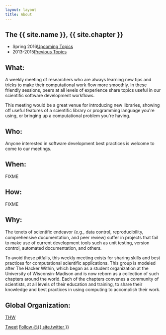 ```yaml
---
layout: layout
title: About
---
```


<section class="content">

# The {{ site.name }}, {{ site.chapter }}

<ul class="listing">
<li>
<span>Spring 2016</span><a href="{{ site.url }}/upcoming.html">Upcoming Topics</a>
</li>
<li>
<span>2013-2015</span><a href="{{ site.url }}/previous.html">Previous Topics</a>
</li>
</ul>


## What:

A weekly meeting of researchers who are always learning new tips and tricks to
make their computational work flow more smoothly.  In these friendly sessions,
peers at all levels of experience share topics useful in our scientific
software development workflows.

This meeting would be a great venue for introducing new libraries, showing off
useful features of a scientific library or programming language you're using,
or bringing up a computational problem you're having.

## Who:

Anyone interested in software development best practices is welcome to come to our meetings.


## When:

FIXME

## How:

FIXME

## Why:


The tenets of scientiﬁc endeavor (e.g., data control, reproducibility,
comprehensive documentation, and peer review) suffer in projects that fail
to make use of current development tools such as unit testing, version
control, automated documentation, and others.


To avoid these pitfalls, this weekly meeting exists for sharing skills and best practices for
computational scientific applications. This group is modeled after The
Hacker Within, which  began as a student organization at the University of Wisconsin-Madison and
is now reborn as a collection of such chapters around the world. Each of
the chapters convenes a community of scientists, at all levels of their
education and training, to share their knowledge and best practices in
using computing to accomplish their work.


## Global Organization:

[THW](http://thehackerwithin.org)

<a href="http://twitter.com/share" class="twitter-share-button" data-count="none" data-via="{{ site.twitter }}">Tweet</a>
<a href="http://twitter.com/{{ site.twitter }}" class="twitter-follow-button" data-show-count="false">Follow @{{ site.twitter }}</a>
<script src="http://platform.twitter.com/widgets.js" type="text/javascript"></script>


</section>
